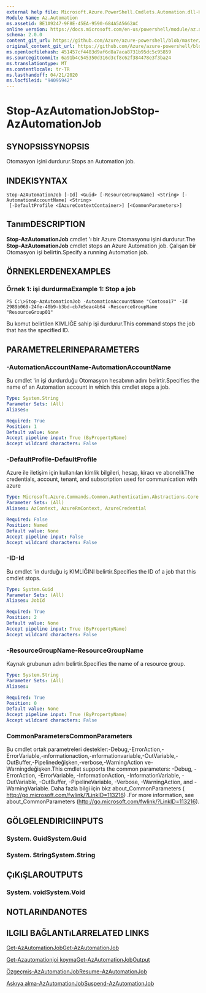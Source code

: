 ```yaml
---
external help file: Microsoft.Azure.PowerShell.Cmdlets.Automation.dll-Help.xml
Module Name: Az.Automation
ms.assetid: BE1A9247-9F8E-45EA-9590-684A5A5662AC
online version: https://docs.microsoft.com/en-us/powershell/module/az.automation/stop-azautomationjob
schema: 2.0.0
content_git_url: https://github.com/Azure/azure-powershell/blob/master/src/Automation/Automation/help/Stop-AzAutomationJob.md
original_content_git_url: https://github.com/Azure/azure-powershell/blob/master/src/Automation/Automation/help/Stop-AzAutomationJob.md
ms.openlocfilehash: 451457cf4483d9af6d8a7aca8731b95dc5c95859
ms.sourcegitcommit: 6a91b4c545350d316d3cf8c62f384478e3f3ba24
ms.translationtype: MT
ms.contentlocale: tr-TR
ms.lasthandoff: 04/21/2020
ms.locfileid: "94095942"
---
```

# <span data-ttu-id="90a8d-101">Stop-AzAutomationJob</span><span class="sxs-lookup"><span data-stu-id="90a8d-101">Stop-AzAutomationJob</span></span>

## <span data-ttu-id="90a8d-102">SYNOPSIS</span><span class="sxs-lookup"><span data-stu-id="90a8d-102">SYNOPSIS</span></span>
<span data-ttu-id="90a8d-103">Otomasyon işini durdurur.</span><span class="sxs-lookup"><span data-stu-id="90a8d-103">Stops an Automation job.</span></span>

## <span data-ttu-id="90a8d-104">INDEKI</span><span class="sxs-lookup"><span data-stu-id="90a8d-104">SYNTAX</span></span>

```
Stop-AzAutomationJob [-Id] <Guid> [-ResourceGroupName] <String> [-AutomationAccountName] <String>
 [-DefaultProfile <IAzureContextContainer>] [<CommonParameters>]
```

## <span data-ttu-id="90a8d-105">Tanım</span><span class="sxs-lookup"><span data-stu-id="90a8d-105">DESCRIPTION</span></span>
<span data-ttu-id="90a8d-106">**Stop-AzAutomationJob** cmdlet 'ı bir Azure Otomasyonu işini durdurur.</span><span class="sxs-lookup"><span data-stu-id="90a8d-106">The **Stop-AzAutomationJob** cmdlet stops an Azure Automation job.</span></span>
<span data-ttu-id="90a8d-107">Çalışan bir Otomasyon işi belirtin.</span><span class="sxs-lookup"><span data-stu-id="90a8d-107">Specify a running Automation job.</span></span>

## <span data-ttu-id="90a8d-108">ÖRNEKLERDEN</span><span class="sxs-lookup"><span data-stu-id="90a8d-108">EXAMPLES</span></span>

### <span data-ttu-id="90a8d-109">Örnek 1: işi durdurma</span><span class="sxs-lookup"><span data-stu-id="90a8d-109">Example 1: Stop a job</span></span>
```
PS C:\>Stop-AzAutomationJob -AutomationAccountName "Contoso17" -Id 2989b069-24fe-40b9-b3bd-cb7e5eac4b64 -ResourceGroupName "ResourceGroup01"
```

<span data-ttu-id="90a8d-110">Bu komut belirtilen KIMLIĞE sahip işi durdurur.</span><span class="sxs-lookup"><span data-stu-id="90a8d-110">This command stops the job that has the specified ID.</span></span>

## <span data-ttu-id="90a8d-111">PARAMETRELERINE</span><span class="sxs-lookup"><span data-stu-id="90a8d-111">PARAMETERS</span></span>

### <span data-ttu-id="90a8d-112">-AutomationAccountName</span><span class="sxs-lookup"><span data-stu-id="90a8d-112">-AutomationAccountName</span></span>
<span data-ttu-id="90a8d-113">Bu cmdlet 'in işi durdurduğu Otomasyon hesabının adını belirtir.</span><span class="sxs-lookup"><span data-stu-id="90a8d-113">Specifies the name of an Automation account in which this cmdlet stops a job.</span></span>

```yaml
Type: System.String
Parameter Sets: (All)
Aliases:

Required: True
Position: 1
Default value: None
Accept pipeline input: True (ByPropertyName)
Accept wildcard characters: False
```

### <span data-ttu-id="90a8d-114">-DefaultProfile</span><span class="sxs-lookup"><span data-stu-id="90a8d-114">-DefaultProfile</span></span>
<span data-ttu-id="90a8d-115">Azure ile iletişim için kullanılan kimlik bilgileri, hesap, kiracı ve abonelik</span><span class="sxs-lookup"><span data-stu-id="90a8d-115">The credentials, account, tenant, and subscription used for communication with azure</span></span>

```yaml
Type: Microsoft.Azure.Commands.Common.Authentication.Abstractions.Core.IAzureContextContainer
Parameter Sets: (All)
Aliases: AzContext, AzureRmContext, AzureCredential

Required: False
Position: Named
Default value: None
Accept pipeline input: False
Accept wildcard characters: False
```

### <span data-ttu-id="90a8d-116">-ID</span><span class="sxs-lookup"><span data-stu-id="90a8d-116">-Id</span></span>
<span data-ttu-id="90a8d-117">Bu cmdlet 'in durduğu iş KIMLIĞINI belirtir.</span><span class="sxs-lookup"><span data-stu-id="90a8d-117">Specifies the ID of a job that this cmdlet stops.</span></span>

```yaml
Type: System.Guid
Parameter Sets: (All)
Aliases: JobId

Required: True
Position: 2
Default value: None
Accept pipeline input: True (ByPropertyName)
Accept wildcard characters: False
```

### <span data-ttu-id="90a8d-118">-ResourceGroupName</span><span class="sxs-lookup"><span data-stu-id="90a8d-118">-ResourceGroupName</span></span>
<span data-ttu-id="90a8d-119">Kaynak grubunun adını belirtir.</span><span class="sxs-lookup"><span data-stu-id="90a8d-119">Specifies the name of a resource group.</span></span>

```yaml
Type: System.String
Parameter Sets: (All)
Aliases:

Required: True
Position: 0
Default value: None
Accept pipeline input: True (ByPropertyName)
Accept wildcard characters: False
```

### <span data-ttu-id="90a8d-120">CommonParameters</span><span class="sxs-lookup"><span data-stu-id="90a8d-120">CommonParameters</span></span>
<span data-ttu-id="90a8d-121">Bu cmdlet ortak parametreleri destekler:-Debug,-ErrorAction,-ErrorVariable,-ınformationaction,-ınformationvariable,-OutVariable,-OutBuffer,-Pipelinedeğişken,-verbose,-WarningAction ve-Warningdeğişken.</span><span class="sxs-lookup"><span data-stu-id="90a8d-121">This cmdlet supports the common parameters: -Debug, -ErrorAction, -ErrorVariable, -InformationAction, -InformationVariable, -OutVariable, -OutBuffer, -PipelineVariable, -Verbose, -WarningAction, and -WarningVariable.</span></span> <span data-ttu-id="90a8d-122">Daha fazla bilgi için bkz about_CommonParameters ( http://go.microsoft.com/fwlink/?LinkID=113216) .</span><span class="sxs-lookup"><span data-stu-id="90a8d-122">For more information, see about_CommonParameters (http://go.microsoft.com/fwlink/?LinkID=113216).</span></span>

## <span data-ttu-id="90a8d-123">GÖLGELENDIRICI</span><span class="sxs-lookup"><span data-stu-id="90a8d-123">INPUTS</span></span>

### <span data-ttu-id="90a8d-124">System. Guid</span><span class="sxs-lookup"><span data-stu-id="90a8d-124">System.Guid</span></span>

### <span data-ttu-id="90a8d-125">System. String</span><span class="sxs-lookup"><span data-stu-id="90a8d-125">System.String</span></span>

## <span data-ttu-id="90a8d-126">ÇıKıŞLAR</span><span class="sxs-lookup"><span data-stu-id="90a8d-126">OUTPUTS</span></span>

### <span data-ttu-id="90a8d-127">System. void</span><span class="sxs-lookup"><span data-stu-id="90a8d-127">System.Void</span></span>

## <span data-ttu-id="90a8d-128">NOTLARıNDA</span><span class="sxs-lookup"><span data-stu-id="90a8d-128">NOTES</span></span>

## <span data-ttu-id="90a8d-129">ILGILI BAĞLANTıLAR</span><span class="sxs-lookup"><span data-stu-id="90a8d-129">RELATED LINKS</span></span>

[<span data-ttu-id="90a8d-130">Get-AzAutomationJob</span><span class="sxs-lookup"><span data-stu-id="90a8d-130">Get-AzAutomationJob</span></span>](./Get-AzAutomationJob.md)

[<span data-ttu-id="90a8d-131">Get-Azautomationjoi koyma</span><span class="sxs-lookup"><span data-stu-id="90a8d-131">Get-AzAutomationJobOutput</span></span>](./Get-AzAutomationJobOutput.md)

[<span data-ttu-id="90a8d-132">Özgeçmiş-AzAutomationJob</span><span class="sxs-lookup"><span data-stu-id="90a8d-132">Resume-AzAutomationJob</span></span>](./Resume-AzAutomationJob.md)

[<span data-ttu-id="90a8d-133">Askıya alma-AzAutomationJob</span><span class="sxs-lookup"><span data-stu-id="90a8d-133">Suspend-AzAutomationJob</span></span>](./Suspend-AzAutomationJob.md)


